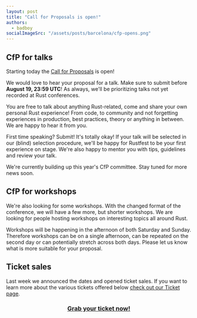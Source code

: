 ```yaml
---
layout: post
title: "Call for Proposals is open!"
authors:
  - badboy
socialImageSrc: "/assets/posts/barcelona/cfp-opens.png"
---
```


## CfP for talks

Starting today the [Call for Proposals](https://cfp.rustfest.eu/events/rustfest-barcelona-2019) is open!

We would love to hear your proposal for a talk. Make sure to submit before **August 19, 23:59 UTC**!
As always, we'll be prioritizing talks not yet recorded at Rust conferences.

You are free to talk about anything Rust-related, come and share your own personal Rust experience!
From code, to community and not forgetting experiences in production, best practices, theory or anything in between. We are happy to hear it from you.

First time speaking? Submit! It's totally okay! If your talk will be selected in our (blind) selection procedure, we'll be happy for Rustfest to be your first experience on stage. We're also happy to mentor you with tips, guidelines and review your talk.

We're currently building up this year's CfP committee. Stay tuned for more news soon.

## CfP for workshops

We're also looking for some workshops.
With the changed format of the conference, we will have a few more, but shorter workshops.
We are looking for people hosting workshops on interesting topics all around Rust.

Workshops will be happening in the afternoon of both Saturday and Sunday.
Therefore workshops can be on a single afternoon, can be repeated on the second day or can potentially stretch across both days.
Please let us know what is more suitable for your proposal.

## Ticket sales

Last week we announced the dates and opened ticket sales.
If you want to learn more about the various tickets offered below [check out our Ticket page](https://barcelona.rustfest.eu/tickets).


<h3 style="text-align: center">
  <a href="https://ti.to/rustfest/barcelona2019" style="opacity: 1">
    Grab your ticket now!
  </a>
</h3>
